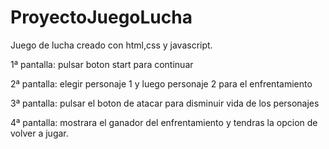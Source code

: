 # ProyectoJuegoLucha

Juego de lucha creado con html,css y javascript.

1ª pantalla: pulsar boton start para continuar

2ª pantalla: elegir personaje 1 y luego personaje 2 para el enfrentamiento

3ª pantalla: pulsar el boton de atacar para disminuir vida de los personajes

4ª pantalla: mostrara el ganador del enfrentamiento y tendras la opcion de volver a jugar.
